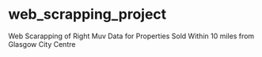 # web_scrapping_project
Web Scarapping of Right Muv Data for Properties Sold Within 10 miles from Glasgow City Centre
